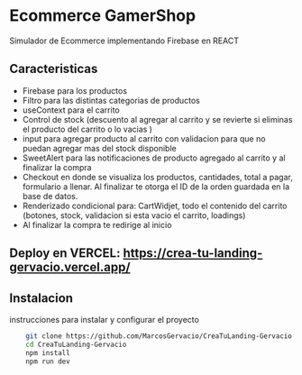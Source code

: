 # Ecommerce GamerShop   

Simulador de Ecommerce implementando Firebase en REACT

## Caracteristicas
- Firebase para los productos
- Filtro para las distintas categorias de productos
- useContext para el carrito
- Control de stock (descuento al agregar al carrito y se revierte si eliminas el producto del carrito o lo vacias )
- input para agregar producto al carrito con validacion para que no puedan agregar mas del stock disponible
- SweetAlert para las notificaciones de producto agregado al carrito y al finalizar la compra
- Checkout en donde se visualiza los productos, cantidades, total a pagar, formulario a llenar. Al finalizar te otorga el ID de la orden guardada en la base de datos.
- Renderizado condicional para: CartWidjet, todo el contenido del carrito (botones, stock, validacion si esta vacio el carrito, loadings)
- Al finalizar la compra te redirige al inicio

## Deploy en VERCEL: https://crea-tu-landing-gervacio.vercel.app/

## Instalacion

instrucciones para instalar y configurar el proyecto

```bash
    git clone https://github.com/MarcosGervacio/CreaTuLanding-Gervacio
    cd CreaTuLanding-Gervacio
    npm install
    npm run dev
```